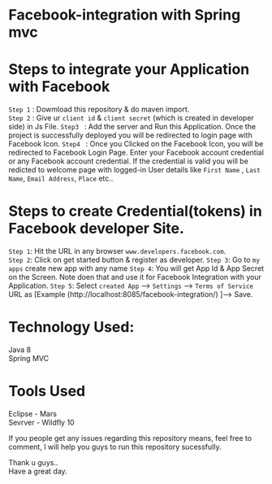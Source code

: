 # Facebook-integration with Spring mvc

# Steps to integrate your Application with Facebook 

`Step 1` : Dowmload this repository & do maven import.                                                                                    
`Step 2` : Give ur `client id` & `client secret` (which is created in developer side) in Js File.
`Step3 ` : Add the server and Run this Application. Once the project is successfully deployed you will be redirected to login page with               Facebook Icon.                                                                                                           `Step4 ` : Once you Clicked on the Facebook Icon, you will be redirected to Facebook Login Page. Enter your Facebook account    credential
          or any Facebook account credential. If the credential is valid you will be redicted to welcome page with logged-in User details
          like `First Name` , `Last Name`, `Email Address`, `Place` etc..                                                           

# Steps to create Credential(tokens) in Facebook developer Site.

`Step 1`: Hit the URL in any browser `www.developers.facebook.com`.                                                                  
`Step 2`: Click on get started button & register as developer.                                                                           `Step 3`: Go to `my apps` create new app with any name                                                                                   `Step 4`: You will get App Id & App Secret on the Screen. Note doen that and use it for Facebook Integration with your Application.     `Step 5`: Select `created App` --> `Settings` --> `Terms of Service` URL as [Example (http://localhost:8085/facebook-integration/) ]--> Save.                                                                                                                      

# Technology Used:    
  Java 8                                                                                                                                
  Spring MVC                                                                                                                             
                                                                                                                
  
 # Tools Used
 Eclipse - Mars                                                                                                                        
 Sevrver - Wildfly 10                                                                                                                   

If you people get any issues regarding this repository means, feel free to comment, I will help you guys to run this repository sucessfully.                                                                                                                      

Thank u guys..                                                                                                                      
Have a great day.   

